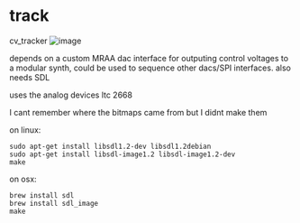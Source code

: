 # track
cv_tracker
![image](https://user-images.githubusercontent.com/4634469/171978661-3c6d7938-62bb-4729-b8e4-85cc04b54b47.png)

depends on a custom MRAA dac interface for outputing control voltages to a modular synth, could be used to sequence other dacs/SPI interfaces.
also needs SDL

uses the analog devices ltc 2668 

I cant remember where the bitmaps came from but I didnt make them

on linux:
```
sudo apt-get install libsdl1.2-dev libsdl1.2debian
sudo apt-get install libsdl-image1.2 libsdl-image1.2-dev
make
```
on osx:
```
brew install sdl
brew install sdl_image
make
```



